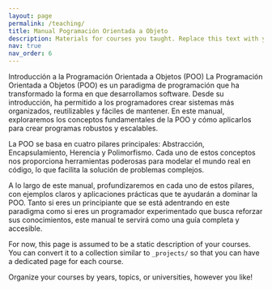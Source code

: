 ```yaml
---
layout: page
permalink: /teaching/
title: Manual Pogramación Orientada a Objeto
description: Materials for courses you taught. Replace this text with your description.
nav: true
nav_order: 6
---
```

Introducción a la Programación Orientada a Objetos (POO)
La Programación Orientada a Objetos (POO) es un paradigma de programación que ha transformado la forma en que desarrollamos software. Desde su introducción, ha permitido a los programadores crear sistemas más organizados, reutilizables y fáciles de mantener. En este manual, exploraremos los conceptos fundamentales de la POO y cómo aplicarlos para crear programas robustos y escalables.

La POO se basa en cuatro pilares principales: Abstracción, Encapsulamiento, Herencia y Polimorfismo. Cada uno de estos conceptos nos proporciona herramientas poderosas para modelar el mundo real en código, lo que facilita la solución de problemas complejos.

A lo largo de este manual, profundizaremos en cada uno de estos pilares, con ejemplos claros y aplicaciones prácticas que te ayudarán a dominar la POO. Tanto si eres un principiante que se está adentrando en este paradigma como si eres un programador experimentado que busca reforzar sus conocimientos, este manual te servirá como una guía completa y accesible.

For now, this page is assumed to be a static description of your courses. You can convert it to a collection similar to `_projects/` so that you can have a dedicated page for each course.

Organize your courses by years, topics, or universities, however you like!
